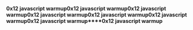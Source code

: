 **0x12 javascript warmup****0x12 javascript warmup****0x12 javascript warmup****0x12 javascript warmup****0x12 javascript warmup****0x12 javascript warmup****0x12 javascript warmup****0x12 javascript warmup**
